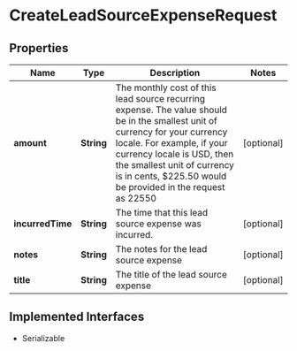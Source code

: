 

# CreateLeadSourceExpenseRequest


## Properties

| Name | Type | Description | Notes |
|------------ | ------------- | ------------- | -------------|
|**amount** | **String** | The monthly cost of this lead source recurring expense. The value should be in the smallest unit of currency for your currency locale. For example, if your currency locale is USD, then the smallest unit of currency is in cents, $225.50 would be provided in the request as 22550 |  [optional] |
|**incurredTime** | **String** | The time that this lead source expense was incurred. |  [optional] |
|**notes** | **String** | The notes for the lead source expense |  [optional] |
|**title** | **String** | The title of the lead source expense |  [optional] |


## Implemented Interfaces

* Serializable

